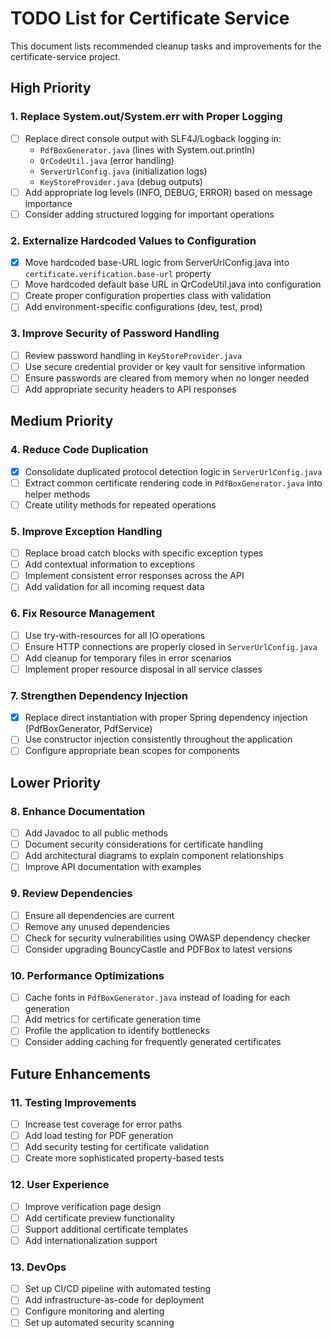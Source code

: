 # TODO List for Certificate Service

This document lists recommended cleanup tasks and improvements for the certificate-service project.

## High Priority

### 1. Replace System.out/System.err with Proper Logging
- [ ] Replace direct console output with SLF4J/Logback logging in:
  - `PdfBoxGenerator.java` (lines with System.out.println)
  - `QrCodeUtil.java` (error handling)
  - `ServerUrlConfig.java` (initialization logs)
  - `KeyStoreProvider.java` (debug outputs)
- [ ] Add appropriate log levels (INFO, DEBUG, ERROR) based on message importance
- [ ] Consider adding structured logging for important operations

### 2. Externalize Hardcoded Values to Configuration
- [x] Move hardcoded base-URL logic from ServerUrlConfig.java into `certificate.verification.base-url` property
- [ ] Move hardcoded default base URL in QrCodeUtil.java into configuration
- [ ] Create proper configuration properties class with validation
- [ ] Add environment-specific configurations (dev, test, prod)

### 3. Improve Security of Password Handling
- [ ] Review password handling in `KeyStoreProvider.java`
- [ ] Use secure credential provider or key vault for sensitive information
- [ ] Ensure passwords are cleared from memory when no longer needed
- [ ] Add appropriate security headers to API responses

## Medium Priority

### 4. Reduce Code Duplication
- [x] Consolidate duplicated protocol detection logic in `ServerUrlConfig.java`
- [ ] Extract common certificate rendering code in `PdfBoxGenerator.java` into helper methods
- [ ] Create utility methods for repeated operations

### 5. Improve Exception Handling
- [ ] Replace broad catch blocks with specific exception types
- [ ] Add contextual information to exceptions
- [ ] Implement consistent error responses across the API
- [ ] Add validation for all incoming request data

### 6. Fix Resource Management
- [ ] Use try-with-resources for all IO operations
- [ ] Ensure HTTP connections are properly closed in `ServerUrlConfig.java`
- [ ] Add cleanup for temporary files in error scenarios
- [ ] Implement proper resource disposal in all service classes

### 7. Strengthen Dependency Injection
- [x] Replace direct instantiation with proper Spring dependency injection (PdfBoxGenerator, PdfService)
- [ ] Use constructor injection consistently throughout the application
- [ ] Configure appropriate bean scopes for components

## Lower Priority

### 8. Enhance Documentation
- [ ] Add Javadoc to all public methods
- [ ] Document security considerations for certificate handling
- [ ] Add architectural diagrams to explain component relationships
- [ ] Improve API documentation with examples

### 9. Review Dependencies
- [ ] Ensure all dependencies are current
- [ ] Remove any unused dependencies
- [ ] Check for security vulnerabilities using OWASP dependency checker
- [ ] Consider upgrading BouncyCastle and PDFBox to latest versions

### 10. Performance Optimizations
- [ ] Cache fonts in `PdfBoxGenerator.java` instead of loading for each generation
- [ ] Add metrics for certificate generation time
- [ ] Profile the application to identify bottlenecks
- [ ] Consider adding caching for frequently generated certificates

## Future Enhancements

### 11. Testing Improvements
- [ ] Increase test coverage for error paths
- [ ] Add load testing for PDF generation
- [ ] Add security testing for certificate validation
- [ ] Create more sophisticated property-based tests

### 12. User Experience
- [ ] Improve verification page design
- [ ] Add certificate preview functionality
- [ ] Support additional certificate templates
- [ ] Add internationalization support

### 13. DevOps
- [ ] Set up CI/CD pipeline with automated testing
- [ ] Add infrastructure-as-code for deployment
- [ ] Configure monitoring and alerting
- [ ] Set up automated security scanning